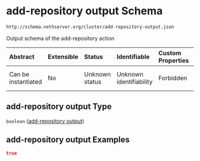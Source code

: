 # add-repository output Schema

```txt
http://schema.nethserver.org/cluster/add-repository-output.json
```

Output schema of the add-repository action

| Abstract            | Extensible | Status         | Identifiable            | Custom Properties | Additional Properties | Access Restrictions | Defined In                                                                              |
| :------------------ | :--------- | :------------- | :---------------------- | :---------------- | :-------------------- | :------------------ | :-------------------------------------------------------------------------------------- |
| Can be instantiated | No         | Unknown status | Unknown identifiability | Forbidden         | Allowed               | none                | [add-repository-output.json](cluster/add-repository-output.json "open original schema") |

## add-repository output Type

`boolean` ([add-repository output](add-repository-output.md))

## add-repository output Examples

```json
true
```
